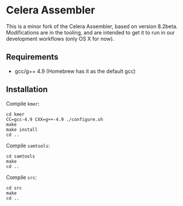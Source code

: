 # Celera Assembler

This is a minor fork of the Celera Assembler, based on version 8.2beta.
Modifications are in the tooling, and are intended to get it to run in our
development workflows (only OS X for now).

## Requirements

- gcc/g++ 4.9 (Homebrew has it as the default gcc)

## Installation

Compile <code>kmer</code>:

    cd kmer
    CC=gcc-4.9 CXX=g++-4.9 ./configure.sh
    make
    make install
    cd ..

Compile <code>samtools</code>:

    cd samtools
    make
    cd ..

Compile <code>src</code>:

    cd src
    make
    cd ..
